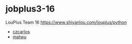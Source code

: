# jobplus3-16
LouPlus Team 16 https://www.shiyanlou.com/louplus/python

* [czcarlos](https://github.com/czcarlos)
* [matwu](https://github.com/MingjunWu)

